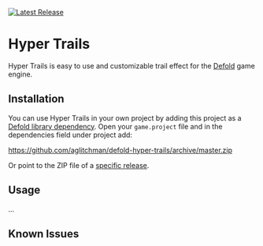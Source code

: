 <!---
![](docs/logo.png)
-->

[![Latest Release](https://img.shields.io/github/release/aglitchman/defold-hyper-trails.svg)](https://github.com/aglitchman/defold-hyper-trails/releases)

# Hyper Trails

Hyper Trails is easy to use and customizable trail effect for the [Defold](https://www.defold.com) game engine.

## Installation

You can use Hyper Trails in your own project by adding this project as a [Defold library dependency](http://www.defold.com/manuals/libraries/). Open your `game.project` file and in the dependencies field under project add:

https://github.com/aglitchman/defold-hyper-trails/archive/master.zip

Or point to the ZIP file of a [specific release](https://github.com/aglitchman/defold-hyper-trails/releases).

## Usage

...

## Known Issues


